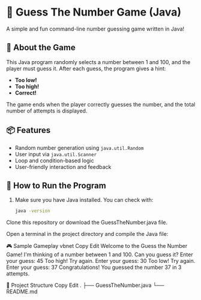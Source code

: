 # 🎯 Guess The Number Game (Java)

A simple and fun command-line number guessing game written in Java!

## 🧠 About the Game

This Java program randomly selects a number between 1 and 100, and the player must guess it. After each guess, the program gives a hint:
- **Too low!**
- **Too high!**
- **Correct!**

The game ends when the player correctly guesses the number, and the total number of attempts is displayed.

## 📦 Features

- Random number generation using `java.util.Random`
- User input via `java.util.Scanner`
- Loop and condition-based logic
- User-friendly interaction and feedback

## 🚀 How to Run the Program

1. Make sure you have Java installed. You can check with:
   ```bash
   java -version
Clone this repository or download the GuessTheNumber.java file.

Open a terminal in the project directory and compile the Java file:



🎮 Sample Gameplay
vbnet
Copy
Edit
Welcome to the Guess the Number Game!
I'm thinking of a number between 1 and 100. Can you guess it?
Enter your guess: 45
Too high! Try again.
Enter your guess: 30
Too low! Try again.
Enter your guess: 37
Congratulations! You guessed the number 37 in 3 attempts.

📁 Project Structure
Copy
Edit
.
├── GuessTheNumber.java
└── README.md



